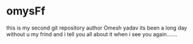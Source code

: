 # omysFf
this is my second git repository
author Omesh yadav
its been a long day without u my frind 
and i tell you all about it when i see you again.......